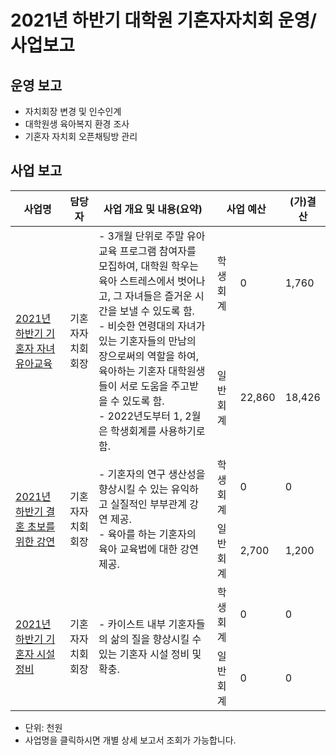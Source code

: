 2021년 하반기 대학원 기혼자자치회 운영/사업보고
===

## 운영 보고
- 자치회장 변경 및 인수인계
- 대학원생 육아복지 환경 조사
- 기혼자 자치회 오픈채팅방 관리

## 사업 보고
<table>
<thead>
  <tr>
    <th>사업명</th>
    <th>담당자</th>
    <th>사업 개요 및 내용(요약)</th>
    <th colspan="2">사업 예산</th>
    <th>(가)결산</th>
  </tr>
</thead>
<tbody>
  <tr>
    <td rowspan="2"><a href="2021년-하반기-대학원-총학생회-자치단체-사업보고서/대학원-기혼자자치회-기혼자-자녀-유아교육.md">2021년 하반기 기혼자 자녀 유아교육</a></td>
    <td rowspan="2">기혼자자치회 회장</td>
    <td rowspan="2">- 3개월 단위로 주말 유아교육 프로그램 참여자를 모집하여, 대학원 학우는 육아 스트레스에서 벗어나고, 그 자녀들은 즐거운 시간을 보낼 수 있도록 함.<br>- 비슷한 연령대의 자녀가 있는 기혼자들의 만남의 장으로써의 역할을 하여, 육아하는 기혼자 대학원생들이 서로 도움을 주고받을 수 있도록 함.<br>- 2022년도부터 1, 2월은 학생회계를 사용하기로 함.</td>
    <td>학생회계</td>
    <td>0</td>
    <td>1,760</td>
  </tr>
  
  <tr>
    <td>일반회계</td>
    <td>22,860</td>
    <td>18,426</td>
  </tr>
  
  <tr>
    <td rowspan="2"><a href="2021년-하반기-대학원-총학생회-자치단체-사업보고서/대학원-기혼자자치회-결혼-초보를-위한-강연.md">2021년 하반기 결혼 초보를 위한 강연</a></td>
    <td rowspan="2">기혼자자치회 회장</td>
    <td rowspan="2">- 기혼자의 연구 생산성을 향상시킬 수 있는 유익하고 실질적인 부부관계 강연 제공.<br>- 육아를 하는 기혼자의 육아 교육법에 대한 강연 제공.</td>
    <td>학생회계</td>
    <td>0</td>
    <td>0</td>
  </tr>
  
  <tr>
    <td>일반회계</td>
    <td>2,700</td>
    <td>1,200</td>
  </tr>
  
  <tr>
    <td rowspan="2"><a href="2021년-하반기-대학원-총학생회-자치단체-사업보고서/대학원-기혼자자치회-기혼자-시설-정비.md">2021년 하반기 기혼자 시설 정비</a></td>
    <td rowspan="2">기혼자자치회 회장</td>
    <td rowspan="2">- 카이스트 내부 기혼자들의 삶의 질을 향상시킬 수 있는 기혼자 시설 정비 및 확충.</td>
    <td>학생회계</td>
    <td>0</td>
    <td>0</td>
  </tr>
  
  <tr>
    <td>일반회계</td>
    <td>0</td>
    <td>0</td>
  </tr>
</tbody>
</table>
  
- 단위: 천원
- 사업명을 클릭하시면 개별 상세 보고서 조회가 가능합니다.


